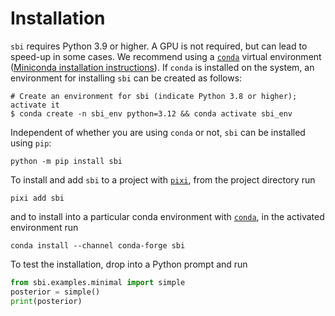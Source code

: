 # Installation

`sbi` requires Python 3.9 or higher. A GPU is not required, but can lead to
speed-up in some cases. We recommend using a
[`conda`](https://docs.conda.io/en/latest/miniconda.html) virtual environment
([Miniconda installation
instructions](https://docs.conda.io/en/latest/miniconda.html)). If `conda` is
installed on the system, an environment for installing `sbi` can be created as
follows:

```console
# Create an environment for sbi (indicate Python 3.8 or higher); activate it
$ conda create -n sbi_env python=3.12 && conda activate sbi_env
```

Independent of whether you are using `conda` or not, `sbi` can be installed
using `pip`:

```
python -m pip install sbi
```

To install and add `sbi` to a project with [`pixi`](https://pixi.sh/), from the project directory run

```
pixi add sbi
```

and to install into a particular conda environment with [`conda`](https://docs.conda.io/projects/conda/), in the activated environment run

```
conda install --channel conda-forge sbi
```

To test the installation, drop into a Python prompt and run

```python
from sbi.examples.minimal import simple
posterior = simple()
print(posterior)
```
